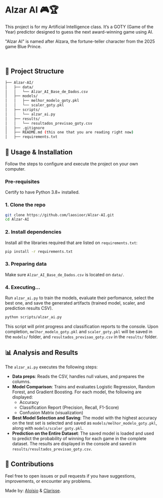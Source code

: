 # Alzar AI 🎮🏆
<p>This project is for my Artificial Intelligence class. It’s a GOTY (Game of the Year) predictor designed to guess the next award-winning game using AI.</p>
<p>"Alzar AI" is named after Alzara, the fortune-teller character from the 2025 game Blue Prince.</p>
<br>

## 📁 Project Structure
```bash
├── Alzar-AI/
│   ├── data/
│   │   └── Alzar_AI_Base_de_Dados.csv
│   ├── models/
│   │   ├── melhor_modelo_goty.pkl
│   │   └── scaler_goty.pkl
│   ├── scripts/
│   │   └── alzar_ai.py
│   ├── results/
│   │   └── resultados_previsao_goty.csv
│   ├── .gitignore
│   ├── README.md (this one that you are reading right now)
│   ├── requirements.txt
```

## 🚀 Usage & Installation
Follow the steps to configure and execute the project on your own computer.

### Pre-requisites
Certify to have Python 3.8+ installed.

### 1. Clone the repo
```bash
git clone https://github.com/laosioor/Alzar-AI.git
cd Alzar-AI
```

### 2. Install dependencies
Install all the libraries required that are listed on `requirements.txt`:
```bash
pip install -r requirements.txt
```

### 3. Preparing data
Make sure `Alzar_AI_Base_de_Dados.csv` is located on `data/`.

### 4. Executing...
Run `alzar_ai.py` to train the models, evaluate their perfomance, select the best one, and save the generated artifacts (trained model, scaler, and prediction results CSV).
```bash
python scripts/alzar_ai.py
```
This script will print progress and classification reports to the console. Upon completion, `melhor_modelo_goty.pkl` and `scaler_goty.pkl` will be saved in the `models/` folder, and `resultados_previsao_goty.csv` in the `results/` folder.

## 📊 Analysis and Results
The `alzar_ai.py` executes the following steps:
* **Data preps**: Reads the CSV, handles null values, and prepares the columns.
* **Model Comparison**: Trains and evaluates Logistic Regression, Random Forest, and Gradient Boosting. For each model, the following are displayed:
  * Accuracy
  * Classification Report (Precision, Recall, F1-Score)
  * Confusion Matrix (visualization)
* **Best Model Selection and Saving**: The model with the highest accuracy on the test set is selected and saved as `models/melhor_modelo_goty.pkl`, along with `models/scaler_goty.pkl`.
* **Prediction on the Entire Dataset**: The saved model is loaded and used to predict the probability of winning for each game in the complete dataset. The results are displayed in the console and saved in `results/resultados_previsao_goty.csv`.

## 🤝 Contributions
Feel free to open issues or pull requests if you have suggestions, improvements, or encounter any problems.

<p>Made by: <a href="https://github.com/laosioor">Aloísio</a> & <a href="https://github.com/RezeScarlet">Clarisse</a>.</p>

